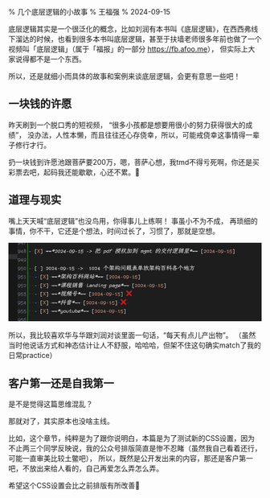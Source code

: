 % 几个底层逻辑的小故事
% 王福强
% 2024-09-15

底层逻辑其实是一个很泛化的概念，比如刘润有本书叫《底层逻辑》，在西西弗线下溜达的时候，也看到很多本书叫底层逻辑，甚至于扶墙老师很多年前也做了一个视频叫「底层逻辑」（属于「福报」的一部分 <https://fb.afoo.me>）， 但实际上大家说得都不是一个东西。

所以，还是就细小而具体的故事和案例来谈底层逻辑，会更有意思一些吧！

## 一块钱的许愿

昨天刷到一个脱口秀的短视频， “很多小孩都是想要用很小的努力获得很大的成绩”， 没办法，人性本懒，而且往往还心存侥幸，所以，可能戒侥幸这事情得一辈子修行才行。 

扔一块钱到许愿池跟菩萨要200万，嗯，菩萨心想，我tmd不得亏死啊，你还是买彩票去吧，起码我还能歇歇，心还不累。🤣

## 道理与现实

嘴上天天喊“底层逻辑”也没鸟用，你得事儿上练啊！ 事虽小不为不成， 再琐细的事情，你不干，它还是个想法，时间过长了，习惯了，那就是空想。

![](./images/105501726405030_.pic.jpg)

所以，我比较喜欢华与华跟刘润对谈里面一句话，“每天有点儿产出物”。 （虽然当时他说话方式和神态估计让人不舒服，哈哈哈，但架不住这句确实match了我的日常practice）

## 客户第一还是自我第一

是不是觉得这篇思维混乱？ 

那就对了，其实原本也没啥主线。 

比如，这个章节，纯粹是为了跟你说明白，本篇是为了测试新的CSS设置，因为不止两三个同学反映说，我的公众号排版简直是惨不忍睹（虽然我自己看着还行，可能一直审美比较土鳖吧）， 所以，既然是公开发出来的内容，那还是客户第一吧，不放出来给人看的，自己再爱怎么弄怎么弄。

希望这个CSS设置会比之前排版有所改善🤣








